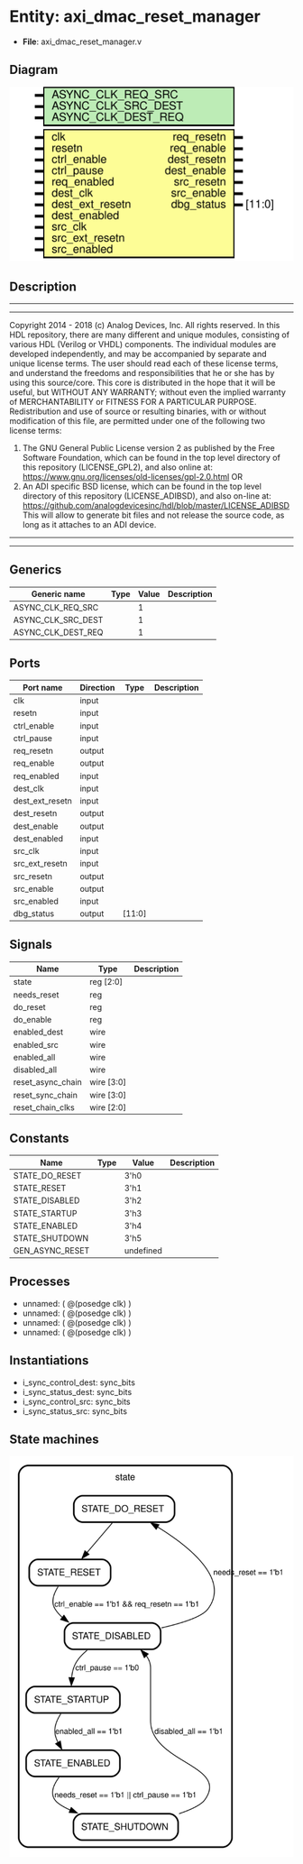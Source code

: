 # Entity: axi_dmac_reset_manager

- **File**: axi_dmac_reset_manager.v
## Diagram

![Diagram](axi_dmac_reset_manager.svg "Diagram")
## Description

***************************************************************************
 ***************************************************************************
 Copyright 2014 - 2018 (c) Analog Devices, Inc. All rights reserved.
 In this HDL repository, there are many different and unique modules, consisting
 of various HDL (Verilog or VHDL) components. The individual modules are
 developed independently, and may be accompanied by separate and unique license
 terms.
 The user should read each of these license terms, and understand the
 freedoms and responsibilities that he or she has by using this source/core.
 This core is distributed in the hope that it will be useful, but WITHOUT ANY
 WARRANTY; without even the implied warranty of MERCHANTABILITY or FITNESS FOR
 A PARTICULAR PURPOSE.
 Redistribution and use of source or resulting binaries, with or without modification
 of this file, are permitted under one of the following two license terms:
   1. The GNU General Public License version 2 as published by the
      Free Software Foundation, which can be found in the top level directory
      of this repository (LICENSE_GPL2), and also online at:
      <https://www.gnu.org/licenses/old-licenses/gpl-2.0.html>
 OR
   2. An ADI specific BSD license, which can be found in the top level directory
      of this repository (LICENSE_ADIBSD), and also on-line at:
      https://github.com/analogdevicesinc/hdl/blob/master/LICENSE_ADIBSD
      This will allow to generate bit files and not release the source code,
      as long as it attaches to an ADI device.
 ***************************************************************************
 ***************************************************************************
 
## Generics

| Generic name       | Type | Value | Description |
| ------------------ | ---- | ----- | ----------- |
| ASYNC_CLK_REQ_SRC  |      | 1     |             |
| ASYNC_CLK_SRC_DEST |      | 1     |             |
| ASYNC_CLK_DEST_REQ |      | 1     |             |
## Ports

| Port name       | Direction | Type   | Description |
| --------------- | --------- | ------ | ----------- |
| clk             | input     |        |             |
| resetn          | input     |        |             |
| ctrl_enable     | input     |        |             |
| ctrl_pause      | input     |        |             |
| req_resetn      | output    |        |             |
| req_enable      | output    |        |             |
| req_enabled     | input     |        |             |
| dest_clk        | input     |        |             |
| dest_ext_resetn | input     |        |             |
| dest_resetn     | output    |        |             |
| dest_enable     | output    |        |             |
| dest_enabled    | input     |        |             |
| src_clk         | input     |        |             |
| src_ext_resetn  | input     |        |             |
| src_resetn      | output    |        |             |
| src_enable      | output    |        |             |
| src_enabled     | input     |        |             |
| dbg_status      | output    | [11:0] |             |
## Signals

| Name              | Type       | Description |
| ----------------- | ---------- | ----------- |
| state             | reg [2:0]  |             |
| needs_reset       | reg        |             |
| do_reset          | reg        |             |
| do_enable         | reg        |             |
| enabled_dest      | wire       |             |
| enabled_src       | wire       |             |
| enabled_all       | wire       |             |
| disabled_all      | wire       |             |
| reset_async_chain | wire [3:0] |             |
| reset_sync_chain  | wire [3:0] |             |
| reset_chain_clks  | wire [2:0] |             |
## Constants

| Name            | Type | Value     | Description |
| --------------- | ---- | --------- | ----------- |
| STATE_DO_RESET  |      | 3'h0      |             |
| STATE_RESET     |      | 3'h1      |             |
| STATE_DISABLED  |      | 3'h2      |             |
| STATE_STARTUP   |      | 3'h3      |             |
| STATE_ENABLED   |      | 3'h4      |             |
| STATE_SHUTDOWN  |      | 3'h5      |             |
| GEN_ASYNC_RESET |      | undefined |             |
## Processes
- unnamed: ( @(posedge clk) )
- unnamed: ( @(posedge clk) )
- unnamed: ( @(posedge clk) )
- unnamed: ( @(posedge clk) )
## Instantiations

- i_sync_control_dest: sync_bits
- i_sync_status_dest: sync_bits
- i_sync_control_src: sync_bits
- i_sync_status_src: sync_bits
## State machines

![Diagram_state_machine_0]( stm_axi_dmac_reset_manager_00.svg "Diagram")